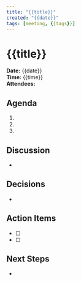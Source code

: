 ```yaml
---
title: "{{title}}"
created: "{{date}}"
tags: [meeting, {{tags}}]
---
```


# {{title}}

**Date:** {{date}}  
**Time:** {{time}}  
**Attendees:** 

## Agenda
1. 
2. 
3. 

## Discussion
- 

## Decisions
- 

## Action Items
- [ ] 
- [ ] 

## Next Steps
- 
